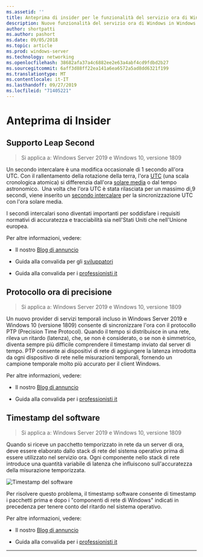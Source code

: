 ```yaml
---
ms.assetid: ''
title: Anteprima di insider per le funzionalità del servizio ora di Windows in Windows Server 2019
description: Nuove funzionalità del servizio ora di Windows in Windows Server 2019
author: shortpatti
ms.author: pashort
ms.date: 09/05/2018
ms.topic: article
ms.prod: windows-server
ms.technology: networking
ms.openlocfilehash: 38682afa37a4c6882ee2e63a4abf4cd9fdbd2b27
ms.sourcegitcommit: 6aff3d88ff22ea141a6ea6572a5ad8dd6321f199
ms.translationtype: MT
ms.contentlocale: it-IT
ms.lasthandoff: 09/27/2019
ms.locfileid: "71405221"
---
```

# <a name="insider-preview"></a>Anteprima di Insider 


## <a name="leap-second-support"></a>Supporto Leap Second


>Si applica a: Windows Server 2019 e Windows 10, versione 1809

Un secondo intercalare è una modifica occasionale di 1 secondo all'ora UTC. Con il rallentamento della rotazione della terra, l'ora [UTC](https://en.wikipedia.org/wiki/Coordinated_Universal_Time) (una scala cronologica atomica) si differenzia dall'ora [solare media](https://en.wikipedia.org/wiki/Solar_time#Mean_solar_time) o dal tempo astronomico.  Una volta che l'ora UTC è stata rilasciata per un massimo di,9 secondi, viene inserito un [secondo intercalare](https://en.wikipedia.org/wiki/Leap_second) per la sincronizzazione UTC con l'ora solare media.

I secondi intercalari sono diventati importanti per soddisfare i requisiti normativi di accuratezza e tracciabilità sia nell'Stati Uniti che nell'Unione europea.

Per altre informazioni, vedere:

-  Il nostro [Blog di annuncio](https://blogs.technet.microsoft.com/networking/2018/07/18/top10-ws2019-hatime/)

-  Guida alla convalida per gli [sviluppatori](https://aka.ms/Dev-LeapSecond)

-  Guida alla convalida per i [professionisti it](https://aka.ms/ITPro-LeapSecond)


## <a name="precision-time-protocol"></a>Protocollo ora di precisione

>Si applica a: Windows Server 2019 e Windows 10, versione 1809

Un nuovo provider di servizi temporali incluso in Windows Server 2019 e Windows 10 (versione 1809) consente di sincronizzare l'ora con il protocollo PTP (Precision Time Protocol). Quando il tempo si distribuisce in una rete, rileva un ritardo (latenza), che, se non è considerato, o se non è simmetrico, diventa sempre più difficile comprendere il timestamp inviato dal server di tempo. PTP consente ai dispositivi di rete di aggiungere la latenza introdotta da ogni dispositivo di rete nelle misurazioni temporali, fornendo un campione temporale molto più accurato per il client Windows.

Per altre informazioni, vedere:

-  Il nostro [Blog di annuncio](https://blogs.technet.microsoft.com/networking/2018/07/18/top10-ws2019-hatime/)

-  Guida alla convalida per i [professionisti it](https://aka.ms/PTPValidation)


## <a name="software-timestamping"></a>Timestamp del software

>Si applica a: Windows Server 2019 e Windows 10, versione 1809

Quando si riceve un pacchetto temporizzato in rete da un server di ora, deve essere elaborato dallo stack di rete del sistema operativo prima di essere utilizzato nel servizio ora. Ogni componente nello stack di rete introduce una quantità variabile di latenza che influiscono sull'accuratezza della misurazione temporizzata.

![Timestamp del software](../media/Windows-Time-Service/software-timestamping.png)

Per risolvere questo problema, il timestamp software consente di timestamp i pacchetti prima e dopo i "componenti di rete di Windows" indicati in precedenza per tenere conto del ritardo nel sistema operativo.

Per altre informazioni, vedere:

-  Il nostro [Blog di annuncio](https://blogs.technet.microsoft.com/networking/2018/07/18/top10-ws2019-hatime/)

-  Guida alla convalida per i [professionisti it](https://github.com/Microsoft/SDN/blob/master/FeatureGuide/Validation%20Guide%20-%20RS5%20-%20Software%20Timestamping.docx)



---
